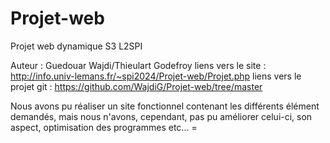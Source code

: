 Projet-web
==========
Projet web dynamique S3 L2SPI

Auteur : Guedouar Wajdi/Thieulart Godefroy
liens vers le site : http://info.univ-lemans.fr/~spi2024/Projet-web/Projet.php
liens vers le projet git : https://github.com/WajdiG/Projet-web/tree/master

Nous avons pu réaliser un site fonctionnel contenant les différents élément demandés, mais nous n'avons, cependant, pas pu améliorer celui-ci, son aspect, optimisation des programmes etc... =

